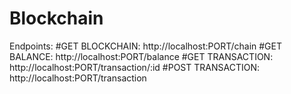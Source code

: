 # Blockchain

Endpoints:
#GET BLOCKCHAIN: http://localhost:PORT/chain
#GET BALANCE: http://localhost:PORT/balance
#GET TRANSACTION: http://localhost:PORT/transaction/:id
#POST TRANSACTION: http://localhost:PORT/transaction
